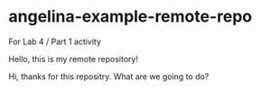 # angelina-example-remote-repo
For Lab 4 / Part 1 activity

Hello, this is my remote repository!


Hi, thanks for this repositry. What are we going to do?
